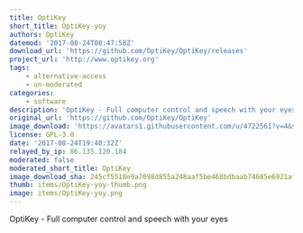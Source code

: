 ```yaml
---
title: OptiKey
short_title: OptiKey-yoy
authors: OptiKey
datemod: '2017-08-24T08:47:58Z'
download_url: 'https://github.com/OptiKey/OptiKey/releases'
project_url: 'http://www.optikey.org'
tags:
    - alternative-access
    - un-moderated
categories:
    - software
description: 'OptiKey - Full computer control and speech with your eyes'
original_url: 'https://github.com/OptiKey/OptiKey'
image_download: 'https://avatars1.githubusercontent.com/u/4722561?v=4&s=40'
license: GPL-3.0
date: '2017-08-24T19:40:32Z'
relayed_by_ip: 86.135.120.184
moderated: false
moderated_short_title: OptiKey
image_download_sha: 245cf5518e9a7098d855a248aaf5be468bdbaab74685e6921af5145fcdb17477
thumb: items/OptiKey-yoy-thumb.png
image: items/OptiKey-yoy.png
---
```

OptiKey - Full computer control and speech with your eyes